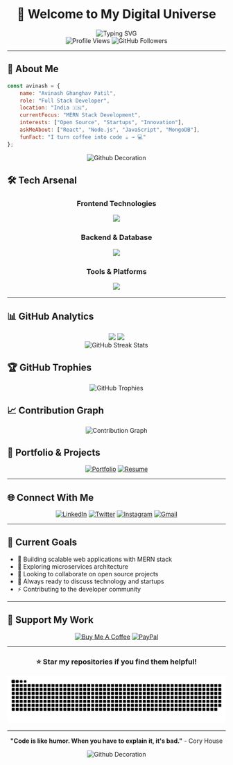 # <div align="center">👋 Welcome to My Digital Universe</div>

<div align="center">
  
  <!-- Animated Header -->
  <img src="https://readme-typing-svg.herokuapp.com?font=Fira+Code&size=22&duration=3000&pause=1000&color=00D9FF&center=true&vCenter=true&width=435&lines=Full+Stack+Developer;MERN+Stack+Enthusiast;Open+Source+Contributor;Startup+Innovator;Problem+Solver" alt="Typing SVG" />
  
  <!-- Profile Views with Custom Badge -->
  <br/>
  <img src="https://komarev.com/ghpvc/?username=Avinash9997&label=Profile%20Views&color=blueviolet&style=for-the-badge&abbreviated=true" alt="Profile Views" />
  <img src="https://img.shields.io/github/followers/Avinash9997?label=Followers&style=for-the-badge&color=blue" alt="GitHub Followers" />
  
</div>

---

## 🚀 About Me

```javascript
const avinash = {
    name: "Avinash Ghanghav Patil",
    role: "Full Stack Developer",
    location: "India 🇮🇳",
    currentFocus: "MERN Stack Development",
    interests: ["Open Source", "Startups", "Innovation"],
    askMeAbout: ["React", "Node.js", "JavaScript", "MongoDB"],
    funFact: "I turn coffee into code ☕ → 💻"
};
```

<div align="center">
  
  <!-- Wave Animation -->
  <img src="https://raw.githubusercontent.com/mayhemantt/mayhemantt/Update/svg/Bottom.svg" alt="Github Decoration" />
  
</div>

## 🛠️ Tech Arsenal

<div align="center">

### Frontend Technologies
<img src="https://skillicons.dev/icons?i=react,nextjs,vue,html,css,js,ts,tailwind,bootstrap,figma" />

### Backend & Database
<img src="https://skillicons.dev/icons?i=nodejs,express,mongodb,mysql,firebase,postman" />

### Tools & Platforms
<img src="https://skillicons.dev/icons?i=git,github,linux,gcp,webpack,flutter,java,vscode" />

</div>

---

## 📊 GitHub Analytics

<div align="center">
  
  <!-- GitHub Stats Cards -->
  <img height="180em" src="https://github-readme-stats.vercel.app/api?username=Avinash9997&show_icons=true&theme=tokyonight&include_all_commits=true&count_private=true&hide_border=true"/>
  <img height="180em" src="https://github-readme-stats.vercel.app/api/top-langs/?username=Avinash9997&layout=compact&langs_count=8&theme=tokyonight&hide_border=true"/>
  
</div>

<div align="center">
  
  <!-- GitHub Streak Stats -->
  <img src="https://github-readme-streak-stats.herokuapp.com/?user=Avinash9997&theme=tokyonight&hide_border=true" alt="GitHub Streak Stats" />
  
</div>

## 🏆 GitHub Trophies

<div align="center">
  
  <img src="https://github-profile-trophy.vercel.app/?username=Avinash9997&theme=tokyonight&no-frame=true&column=7" alt="GitHub Trophies" />
  
</div>

## 📈 Contribution Graph

<div align="center">
  
  <img src="https://github-readme-activity-graph.vercel.app/graph?username=Avinash9997&theme=tokyo-night&hide_border=true&area=true" alt="Contribution Graph" />
  
</div>

## 💼 Portfolio & Projects

<div align="center">
  
  [![Portfolio](https://img.shields.io/badge/Portfolio-FF5722?style=for-the-badge&logo=todoist&logoColor=white)](https://avinash-portfolio-kappa.vercel.app/)
  [![Resume](https://img.shields.io/badge/Resume-4285F4?style=for-the-badge&logo=google-drive&logoColor=white)](#)
  
</div>

---

## 🌐 Connect With Me

<div align="center">
  
  [![LinkedIn](https://img.shields.io/badge/LinkedIn-0077B5?style=for-the-badge&logo=linkedin&logoColor=white)](https://www.linkedin.com/in/avinashghanghav)
  [![Twitter](https://img.shields.io/badge/Twitter-1DA1F2?style=for-the-badge&logo=twitter&logoColor=white)](https://x.com/Avi_G_speaks?t=AttIKIt5IIpJoZ_REwKcnQ&s=09)
  [![Instagram](https://img.shields.io/badge/Instagram-E4405F?style=for-the-badge&logo=instagram&logoColor=white)](https://www.instagram.com/avinash_ghanghav_patil?igsh=MXdub25uY3p4emozeQ==)
  [![Gmail](https://img.shields.io/badge/Gmail-D14836?style=for-the-badge&logo=gmail&logoColor=white)](mailto:avinashghanghav9@gmail.com)
  
</div>

---

## 🎯 Current Goals

- 🔭 Building scalable web applications with MERN stack
- 🌱 Exploring microservices architecture
- 👯 Looking to collaborate on open source projects
- 💬 Always ready to discuss technology and startups
- ⚡ Contributing to the developer community

---

## 💝 Support My Work

<div align="center">
  
  [![Buy Me A Coffee](https://img.shields.io/badge/Buy%20Me%20A%20Coffee-FFDD00?style=for-the-badge&logo=buy-me-a-coffee&logoColor=black)](#)
  [![PayPal](https://img.shields.io/badge/PayPal-00457C?style=for-the-badge&logo=paypal&logoColor=white)](#)
  
</div>

---

<div align="center">
  
  ### ⭐ Star my repositories if you find them helpful!
  
  <img src="https://raw.githubusercontent.com/Platane/snk/output/github-contribution-grid-snake.svg" alt="Snake animation" />
  
  ---
  
  **"Code is like humor. When you have to explain it, it's bad."** - Cory House
  
  <img src="https://raw.githubusercontent.com/mayhemantt/mayhemantt/Update/svg/Bottom.svg" alt="Github Decoration" />
  
</div>
